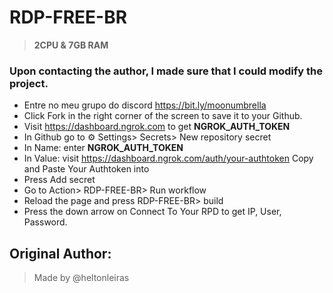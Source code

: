 # RDP-FREE-BR

> **2CPU & 7GB RAM**


### Upon contacting the author, I made sure that I could modify the project. 
* Entre no meu grupo do discord https://bit.ly/moonumbrella
* Click Fork in the right corner of the screen to save it to your Github.
* Visit https://dashboard.ngrok.com to get **NGROK_AUTH_TOKEN**
* In Github go to ⚙ Settings> Secrets> New repository secret
* In Name: enter **NGROK_AUTH_TOKEN**
* In Value: visit https://dashboard.ngrok.com/auth/your-authtoken Copy and Paste Your Authtoken into
* Press Add secret
* Go to Action> RDP-FREE-BR> Run workflow
* Reload the page and press RDP-FREE-BR> build
* Press the down arrow on Connect To Your RPD to get IP, User, Password.

## Original Author:
> Made by @heltonleiras

